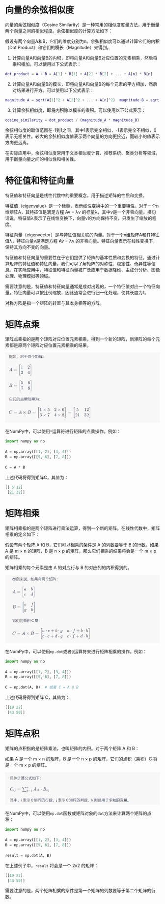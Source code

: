 



# 向量的余弦相似度

向量的余弦相似度（Cosine Similarity）是一种常用的相似度度量方法，用于衡量两个向量之间的相似程度。余弦相似度的计算方法如下：

假设有两个向量A和B，它们的维度分别为n。余弦相似度可以通过计算它们的内积（Dot Product）和它们的模长（Magnitude）来得到。

1. 计算向量A和向量B的内积，即将向量A和向量B对应位置的元素相乘，然后将乘积相加。可以使用以下公式表示：  

```matlab
dot_product = A · B = A[1] * B[1] + A[2] * B[2] + ... + A[n] * B[n]
```

2. 计算向量A和向量B的模长，即将向量A和向量B的每个元素的平方相加，然后对结果进行开方。可以使用以下公式表示： 

``` matlab
magnitude_A = sqrt(A[1]^2 + A[2]^2 + ... + A[n]^2)  magnitude_B = sqrt(B[1]^2 + B[2]^2 + ... + B[n]^2)
```

3. 计算余弦相似度，即将内积除以模长的乘积。可以使用以下公式表示：  

```matlab
cosine_similarity = dot_product / (magnitude_A * magnitude_B)
```


余弦相似度的取值范围在-1到1之间，其中1表示完全相似，-1表示完全不相似，0表示无相关性。较大的余弦相似度值表示两个向量的方向更接近，而较小的值表示方向更远离。

在实际应用中，余弦相似度常用于文本相似度计算、推荐系统、聚类分析等领域，用于衡量向量之间的相似性和相关性。

# 特征值和特征向量

特征值和特征向量是线性代数中的重要概念，用于描述矩阵的性质和变换。

特征值（eigenvalue）是一个标量，表示线性变换中的一个重要特性。对于一个n维矩阵A，其特征值是满足方程 Av = λv 的标量λ，其中v是一个非零向量。换句话说，特征值λ表示了在线性变换下，向量v的方向保持不变，只发生了缩放的程度。

特征向量（eigenvector）是与特征值相关联的向量。对于一个n维矩阵A和其特征值λ，特征向量v是满足方程 Av = λv 的非零向量。特征向量表示在线性变换下，保持其方向不变的向量。

特征值和特征向量的重要性在于它们提供了矩阵的基本性质和变换的特征。通过计算矩阵的特征值和特征向量，我们可以了解矩阵的对称性、稳定性、奇异性等信息。在实际应用中，特征值和特征向量被广泛应用于数据降维、主成分分析、图像处理、物理模拟等领域。

需要注意的是，特征值和特征向量通常是成对出现的，一个特征值对应一个特征向量。特征向量可以按比例缩放，因此通常会进行归一化处理，使其长度为1。

对称方阵是指一个矩阵的转置与其本身相等的方阵。

# 矩阵点乘

矩阵点乘指的是两个矩阵对应位置元素相乘，得到一个新的矩阵，新矩阵的每个元素都是原两个矩阵对应位置元素相乘的结果。

![image-20231013090028417](2-矩阵.assets/image-20231013090028417.png)

在NumPy中，可以使用`*`运算符进行矩阵的点乘操作。例如：

```python
import numpy as np

A = np.array([[1, 2], [3, 4]])
B = np.array([[5, 6], [7, 8]])

C = A * B
```

上述代码将得到矩阵C，其值为：

```python
[[ 5 12]
 [21 32]]
```

# 矩阵相乘

矩阵相乘指的是两个矩阵进行乘法运算，得到一个新的矩阵。在线性代数中，矩阵相乘的定义如下：

假设有两个矩阵 A 和 B，它们可以相乘的条件是 A 的列数要等于 B 的行数。如果 A 是 m × n 的矩阵，B 是 n × p 的矩阵，那么它们相乘的结果将会是一个 m × p 的矩阵。

矩阵相乘的每个元素是由 A 的对应行与 B 的对应列的内积得到的。

![image-20231013090223630](2-矩阵.assets/image-20231013090223630.png)

在NumPy中，可以使用`np.dot`或者`@`运算符来进行矩阵相乘的操作。例如：

```python
import numpy as np

A = np.array([[1, 2], [3, 4]])
B = np.array([[5, 6], [7, 8]])

C = np.dot(A, B)  # 或者 C = A @ B
```

上述代码将得到矩阵 C，其值为：

```python
[[19 22]
 [43 50]]
```

# 矩阵点积

矩阵的点积指的是矩阵乘法，也叫矩阵的内积。对于两个矩阵 A 和 B：

如果 A 是一个 m × n 的矩阵，B 是一个 n × p 的矩阵，它们的点积（乘积）C 将是一个 m × p 的矩阵。

![image-20231013090357834](2-矩阵.assets/image-20231013090357834.png)

在NumPy中，可以使用`np.dot`函数或矩阵对象的`dot`方法来计算两个矩阵的点积：

```python
import numpy as np

A = np.array([[1, 2], [3, 4]])
B = np.array([[5, 6], [7, 8]])

result = np.dot(A, B)
```

在上述例子中，`result` 将会是一个 2x2 的矩阵：

```python
[[19 22]
 [43 50]]
```

需要注意的是，两个矩阵相乘的条件是第一个矩阵的列数要等于第二个矩阵的行数。